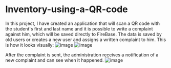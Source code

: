 # Inventory-using-a-QR-code
In this project, I have created an application that will scan a QR code with the student's first and last name and it is possible to write a complaint against him, which will be saved directly to FireBase. The data is saved by old users or creates a new user and assigns a written complaint to him.
This is how it looks visually:
![image](https://github.com/crock444/Inventory-using-a-QR-code/assets/137194529/36ace0e0-b998-4693-a1de-72fda74e896d) ![image](https://github.com/crock444/Inventory-using-a-QR-code/assets/137194529/835d19f0-419b-4244-9bea-beaa8c53b0ad)

After the complaint is sent, the administration receives a notification of a new complaint and can see when it happened.
![image](https://github.com/crock444/Inventory-using-a-QR-code/assets/137194529/26216881-189b-4d33-96eb-9b09414dffc0)
